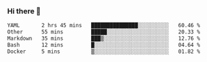 ### Hi there 👋

<!--
**urzz/urzz** is a ✨ _special_ ✨ repository because its `README.md` (this file) appears on your GitHub profile.

Here are some ideas to get you started:

- 🔭 I’m currently working on ...
- 🌱 I’m currently learning ...
- 👯 I’m looking to collaborate on ...
- 🤔 I’m looking for help with ...
- 💬 Ask me about ...
- 📫 How to reach me: ...
- 😄 Pronouns: ...
- ⚡ Fun fact: ...
-->

<!--START_SECTION:waka-->

```txt
YAML       2 hrs 45 mins   ███████████████░░░░░░░░░░   60.46 %
Other      55 mins         █████░░░░░░░░░░░░░░░░░░░░   20.33 %
Markdown   35 mins         ███▒░░░░░░░░░░░░░░░░░░░░░   12.76 %
Bash       12 mins         █░░░░░░░░░░░░░░░░░░░░░░░░   04.64 %
Docker     5 mins          ▒░░░░░░░░░░░░░░░░░░░░░░░░   01.82 %
```

<!--END_SECTION:waka-->
